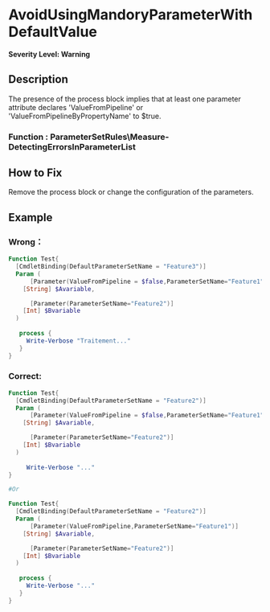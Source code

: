 # AvoidUsingMandoryParameterWithDefaultValue
**Severity Level: Warning**

## Description
The presence of the process block implies that at least one parameter attribute declares 'ValueFromPipeline' or 'ValueFromPipelineByPropertyName' to $true.

### Function :  ParameterSetRules\Measure-DetectingErrorsInParameterList
## How to Fix
Remove the process block or change the configuration of the parameters.

## Example
### Wrong：
```PowerShell
Function Test{
  [CmdletBinding(DefaultParameterSetName = "Feature3")]
  Param (
      [Parameter(ValueFromPipeline = $false,ParameterSetName="Feature1")]
    [String] $Avariable,

      [Parameter(ParameterSetName="Feature2")]
    [Int] $Bvariable
  )
 
   process {
     Write-Verbose "Traitement..."
   }
}
```
### Correct:
```PowerShell
Function Test{
  [CmdletBinding(DefaultParameterSetName = "Feature2")]
  Param (
      [Parameter(ValueFromPipeline = $false,ParameterSetName="Feature1")]
    [String] $Avariable,

      [Parameter(ParameterSetName="Feature2")]
    [Int] $Bvariable
  )
 
     Write-Verbose "..."
}

#Or

Function Test{
  [CmdletBinding(DefaultParameterSetName = "Feature2")]
  Param (
      [Parameter(ValueFromPipeline,ParameterSetName="Feature1")]
    [String] $Avariable,

      [Parameter(ParameterSetName="Feature2")]
    [Int] $Bvariable
  )
 
   process {
     Write-Verbose "..."
   }
}
```
